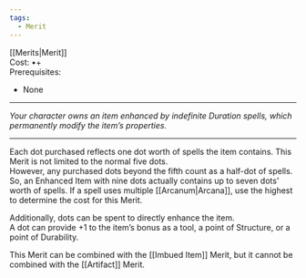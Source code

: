 ```yaml
---
tags:
  - Merit
---
```


[[Merits|Merit]]\
Cost: •+\
Prerequisites:
- None

---

_Your character owns an item enhanced by indefinite Duration spells, which permanently modify the item’s properties._

---

Each dot purchased reflects one dot worth of spells the item contains. This Merit is not limited to the normal five dots.\
However, any purchased dots beyond the fifth count as a half-dot of spells.\
So, an Enhanced Item with nine dots actually contains up to seven dots’ worth of spells. If a spell uses multiple [[Arcanum|Arcana]], use the highest to determine the cost for this Merit.

Additionally, dots can be spent to directly enhance the item.\
A dot can provide +1 to the item’s bonus as a tool, a point of Structure, or a point of Durability.

This Merit can be combined with the [[Imbued Item]] Merit, but it cannot be combined with the [[Artifact]] Merit.